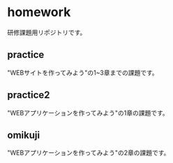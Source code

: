 # homework
研修課題用リポジトリです。

## practice
"WEBサイトを作ってみよう"の1~3章までの課題です。

## practice2
"WEBアプリケーションを作ってみよう"の1章の課題です。

## omikuji
"WEBアプリケーションを作ってみよう"の2章の課題です。
